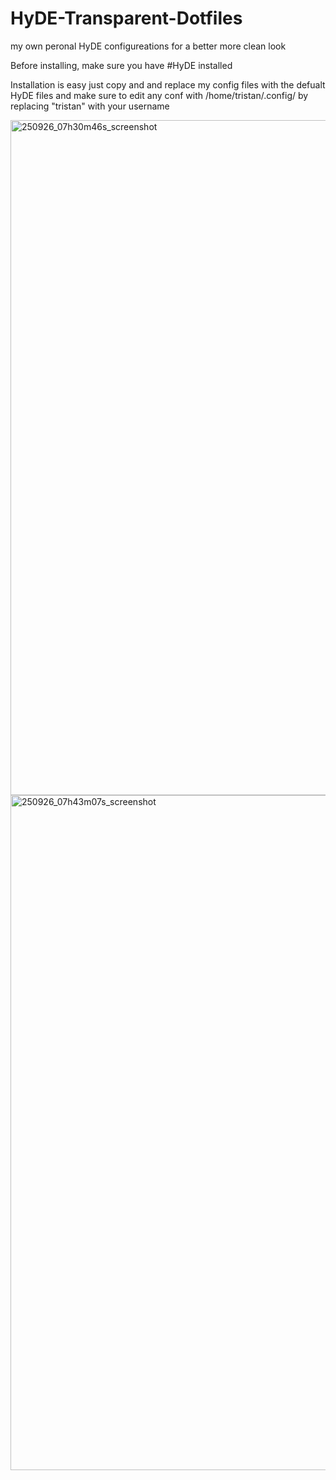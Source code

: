 # HyDE-Transparent-Dotfiles
my own peronal HyDE configureations for a better more clean look  

Before installing, make sure you have #HyDE installed


Installation is easy just copy and and replace my config files with the defualt HyDE files and make sure to edit any conf with /home/tristan/.config/ by replacing "tristan" with your username


<img width="1920" height="1080" alt="250926_07h30m46s_screenshot" src="https://github.com/user-attachments/assets/897cc7d6-3a0e-4db0-9002-53718a67fe9c" />
<img width="1920" height="1080" alt="250926_07h43m07s_screenshot" src="https://github.com/user-attachments/assets/4cc086bf-1283-48eb-ba30-e7e7e3037851" />
